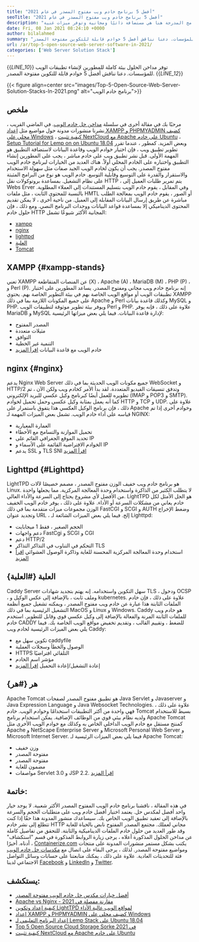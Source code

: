 ```yaml
---
title: "أفضل 5 برنامج خادم ويب مفتوح المصدر في عام 2021" 
seoTitle: "أفضل 5 برنامج خادم ويب مفتوح المصدر في عام 2021" 
description: "يوفر منشور المدونة هذا نظرة عامة على أفضل 5 برامج خادم ويب شهيرة. جميع البرامج المدرجة هنا هي مستضافة ذاتيًا ومجانية وتوفر ميزات غنية." 
date: Fri, 08 Jan 2021 08:24:10 +0000
author: bilalahmed
summary: "توفر مداخن الحلول بيئة كاملة للمطورين لإنشاء تطبيقات الويب للمؤسسات. دعنا نناقش أفضل 5 خوادم قابلة للتكوين مفتوحة المصدر." 
url: /ar/top-5-open-source-web-server-software-in-2021/
categories: ['Web Server Solution Stack']
---
```

{{_LINE_10_}}
  توفر مداخن الحلول بيئة كاملة للمطورين لإنشاء تطبيقات الويب للمؤسسات. دعنا نناقش أفضل 5 خوادم قابلة للتكوين مفتوحة المصدر.
{{_LINE_12_}}

{{< figure align=center src="images/Top-5-Open-Source-Web-Server-Solution-Stacks-In-2021.png" alt="برنامج خادم الويب">}}


## ملخص
مرحبًا بك في مقالة أخرى في سلسلة [مداخن حل خادم الويب][1]. في الماضي القريب ، نشرنا منشورات مدونة حول مواضيع مثل [إعداد XAMPP و PHPMYADMIN كضيف محلي على Windows][2] ، [كيفية تثبيت NextCloud مع Apache على خادم Ubuntu][3] ، [Setup Tutorial for Lemp on on Ubuntu 18.04][4] وبعض المزيد. كمطور ، عندما تقرر تطوير تطبيق ويب ، فإن اختيار خوادم الويب وقاعدة البيانات لاستضافة التطبيق هو المهمة الأولى. قبل نشر تطبيق ويب على خادم مباشر ، يجب على المطورين إنشاء التطبيق واختباره على الخادم المحلي أولاً. هناك العديد من الخيارات لبرنامج خادم الويب مفتوح المصدر. يجب أن يكون لخادم الويب الجيد صفات مثل سهولة الاستخدام والاستقرار والقدرة على التوسيع وقابلية التوسع.
خادم الويب هو نوع من البرامج المثبتة على نظام التشغيل. بمساعدة بروتوكولات نقل HTTP ، يتم تمرير طلبات العميل إلى Webs Erver وفي المقابل ، يقوم خادم الويب بتسليم المستندات إلى العملاء المطلوبة. بالنسبة للمحتوى الثابت ، مثل ملفات HMTL أو الصور ، يقوم خادم الويب بمعالجة الطلب مباشرة عن طريق إرسال البيانات المقابلة إلى العميل. من ناحية أخرى ، لا يمكن تقديم المحتوى الديناميكي إلا بمساعدة قواعد البيانات ووحدات البرنامج النصي. ومع ذلك ، فإن حلول خادم HTTP المجانية الأكثر شيوعًا تشمل:
  * [xampp][5]
  * [nginx][6]
  * [lighttpd][7]
  * [العلبة][8]
  * [Tomcat][9]

## XAMPP {#xampp-stands}

تعني XAMPP عن المنصات المتقاطعة (X) ، Apache (A) ، MariaDB (M) ، PHP (P) ، و Perl (P). إنه برنامج خادم ويب مجاني ومفتوح المصدر. يساعد المطورين على اختبار تطبيقات الويب أو مواقع الويب الخاصة بهم في بيئة التطوير الخاصة بهم. يحتوي XAMPP على جميع المكونات اللازمة بما في ذلك Apache و Perl وكذلك قاعدة بيانات MySQL و PHP. ويوفر بيئة تطوير موثوقة لتطبيقات الويب Perl و PHP. علاوة على ذلك ، فإنه يوفر MariaDB و MySQL لإدارة قاعدة البيانات. فيما يلي بعض ميزاتها الرئيسية:
  * المصدر المفتوح
  * مثيلات متعددة
  * التوافق
  * التنمية غير الخطية
  * خادم الويب مع قاعدة البيانات
[اقرأ المزيد][10]

## nginx {#nginx}

يدعم Nginx Web Server جميع مكونات الويب الحديثة بما في ذلك WebSocket و HTTP/2 وتدفق تنسيقات الفيديو المتعددة. لقد بدأ الأمر كخادم ويب ولكن الآن ، تم تطويره للعمل أيضًا كبرنامج وكيل عكسي للبريد الإلكتروني (IMAP و POP3 و SMTP). كما أنه يعمل بمثابة وكيل عكسي وحمل تحميل لخوادم HTTP و TCP و UDP. علاوة على ذلك ، فإن برنامج الوكيل العكسي هذا يتفوق باستمرار على Apache وخوادم أخرى إذا تم قياسه على أداء خادم الويب. تشمل بعض الميزات المهمة لـ NGINX:
  * العمارة المعيارية
  * تحميل الموازنة والتسامح مع الأخطاء
  * تحديد الموقع الجغرافي القائم على IP
  * الخوادم الافتراضية القائمة على الأسماء و IP
  * يدعم SSL و TLS SNI
[اقرأ المزيد][11]

## Lighttpd {#Lighttpd}

LightTPD هو برنامج خادم ويب خفيف الوزن مفتوح المصدر ، مصمم خصيصًا لآلات Linux. لا يتطلب الكثير من الذاكرة واستخدام وحدة المعالجة المركزية. مما يجعلها واحدة من الأفضل لأي مشروع يحتاج إلى السرعة والأداء العالي. LightTPD هو الحل الأمثل لكل خادم يعاني من مشكلات السرعة أو الأداء. علاوة على ذلك ، يوفر خادم الويب الخفيف الوزن مجموعات ميزات متقدمة بما في ذلك FastCGI و SCGI و AUTH وضغط الإخراج وتجديد عنوان URL ، إلخ. فيما يلي بعض الميزات الشائعة لـ Lighttpd:
  * الحجم الصغير ، فقط 1 ميجابايت
  * دعم واجهات FastCgi و SCGI و CGI
  * دعم HTTP/2
  * التحكم في التناوب في التذاكر التذاكر TLS
  * استخدام وحدة المعالجة المركزية المحسنة للغاية وذاكرة الوصول العشوائي
[اقرأ المزيد][12]

## العلبة {#العلبة}

Caddy Server سهل التكوين واستخدامه. إنه يهتم بتجديد شهادات TLS ، ودخول OCSP ، وملف ثابت ، بالإضافة إلى عكس الوكيل و kubernetes. علاوة على ذلك ، فإن خادم الملفات الثابتة هذا عبارة عن خادم ويب مفتوح المصدر ، ويمكنه تشغيل جميع أنظمة التشغيل الرئيسية بما في ذلك MacOS و Linux و Windows. Caddy هو خادم ويب للملفات الثابتة المرنة والفعالة بالإضافة إلى وكيل عكسي قوي وقابل للتطوير. استخدم خادم CADDY للضغط ، وتقييم القالب ، وتقديم تخفيض مواقع الويب الخاصة بك. فيما يلي بعض الميزات الرئيسية لخادم ويب Caddy:
  * تكوين سهل مع caddyfile
  * الوصول والخطأ وسجلات العملية
  * HTTPS التلقائي افتراضيًا
  * مؤشر اسم الخادم
  * إعادة التشغيل/إعادة التحميل
[اقرأ المزيد][13]

## هر {#هر}

Apache Tomcat هو تطبيق مفتوح المصدر لصفحات Java Servlet و Javaserver و Java Expression Language و Java Websocket Technologies. علاوة على ذلك ، فهي واحدة من أكثر التطبيقات استخدامًا وخوادم الويب. خادم Tomcat بسيط للاستخدام ولديه نظام بيئي قوي من الوظائف الإضافية. يمكن استخدام برنامج Apache Tomcat كمنتج مستقل مع خادم الويب الداخلي الخاص به وكذلك مع خوادم الويب الأخرى مثل Apache و NetScape Enterprise Server و Microsoft Personal Web Server و Microsoft Internet Server. فيما يلي بعض الميزات الرئيسية لـ Apache Tomcat:
  * وزن خفيف
  * مفتوحة المصدر
  * مفتوحة المصدر
  * مضمون للغاية
  * مواصفات Servlet 3.0 و JSP 2.2.
[اقرأ المزيد][14]

## خاتمة:
في هذه المقالة ، ناقشنا برنامج خادم الويب المفتوح المصدر الأكثر شعبية. لا يوجد خيار واحد أفضل لمكدس حل. يعتمد اختيار أفضل خادم ويب على متطلبات الحجم والسرعة بالإضافة إلى تعقيد تطبيق الويب الخاص بك. سيساعدك منشور المدونة هذا حقًا إذا كنت تتطلع إلى نشر خادم HTTP مجاني لعملك. مجتمع المصدر المفتوح نابض بالحياة للغاية وقد طور العديد من حلول خادم الملفات الديناميكية والثابتة. للتحقق من تفاصيل كاملة عن مداخن الحلول المذكورة أعلاه ، يرجى زيارة الروابط المذكورة في قسم "استكشاف" أدناه.
أخيرًا ، [Containerize.com][15] يكتب بشكل مستمر منشورات المدونة على منتجات ومواضيع مفتوحة المصدر. لذلك ، يرجى البقاء على اتصال مع [][16][مكدسات حل خادم الويب][1] فئة للتحديثات العادية. علاوة على ذلك ، يمكنك متابعتنا على حسابات وسائل التواصل الاجتماعي لدينا [Facebook][17] و [LinkedIn][18] و [Twitter][19].

## يستكشف:
  * [أفضل خيارات مكدس حل خادم الويب مفتوحة المصدر][20]
  * [Apache vs Nginx - مقارنة مفصلة في 2021][21]
  * [كيفية إعداد وتكوين LightTPD لمواقع الويب عالية الأداء][22]
  * [إعداد XAMPP و PHPMYADMIN كضيف محلي على Windows][2]
  * [إعداد البرنامج التعليمي لـ Lemp Stack على Ubuntu 18.04][4]
  * [Top 5 Open Source Cloud Storage Sorke في 2021][23]
  * [كيفية تثبيت NextCloud مع Apache على خادم Ubuntu][3]



 [1]: https://products.containerize.com/solution-stack/
 [2]: https://blog.containerize.com/database-management-software/how-to-setup-xampp-and-phpmyadmin-as-localhost-on-windows/
 [3]: https://blog.containerize.com/backup-and-sync-software/how-to-install-nextcloud-with-apache-on-ubuntu-server/
 [4]: https://blog.containerize.com/web-server-solution-stack/setup-tutorial-for-lemp-stack-on-ubuntu-18-04/
 [5]: #xampp-stands
 [6]: #NGINX
 [7]: #Lighttpd
 [8]: #Caddy
 [9]: #Tomcat
 [10]: https://products.containerize.com/solution-stack/xampp
 [11]: https://products.containerize.com/solution-stack/nginx
 [12]: https://products.containerize.com/solution-stack/lighttpd
 [13]: https://products.containerize.com/solution-stack/caddy
 [14]: https://products.containerize.com/solution-stack/tomcat
 [15]: https://www.containerize.com/
 [16]: https://products.containerize.com/video-editing-software
 [17]: https://web.facebook.com/containerize
 [18]: https://www.linkedin.com/company/containerize/
 [19]: https://twitter.com/containerize_co
 [20]: https://products.containerize.com/solution-stack
 [21]: https://blog.containerize.com/2021/02/26/apache-vs-nginx-detailed-comparison-in-2021/
 [22]: https://blog.containerize.com/2020/12/16/setup-and-configure-lighttpd-web-server-for-high-performance-websites/
 [23]: https://blog.containerize.com/backup-and-sync-software/top-5-open-source-cloud-storage-software-in-2021/

